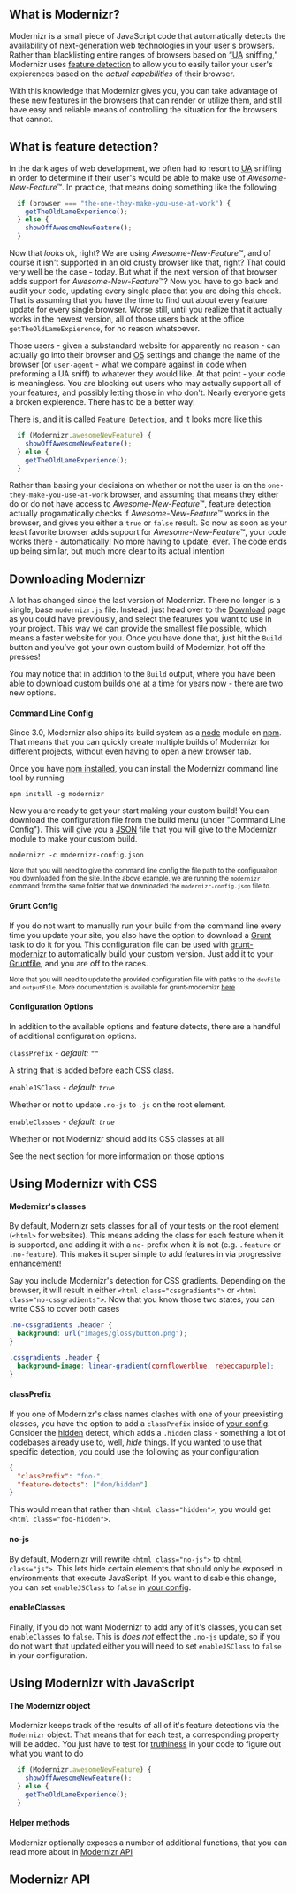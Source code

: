 

<a name="what-is-modernizr"></a>
## What is Modernizr?
Modernizr is a small piece of JavaScript code that automatically detects the availability of next-generation web technologies in your user's browsers. Rather than blacklisting entire ranges of browsers based on “<abbr title="User Agent">UA</abbr> sniffing,” Modernizr uses [feature detection](#what-is-feature-detection) to allow you to easily tailor your user's expierences based on the _actual capabilities_ of their browser.

With this knowledge that Modernizr gives you, you can take advantage of these new features in the browsers that can render or utilize them, and still have easy and reliable means of controlling the situation for the browsers that cannot.

<a name="what-is-feature-detection"></a>
## What is feature detection?
In the dark ages of web development, we often had to resort to <abbr title="User Agent">UA</abbr> sniffing in order to determine if their user's would be able to make use of _Awesome-New-Feature_&trade;. In practice, that means doing something like the following

```javascript
  if (browser === "the-one-they-make-you-use-at-work") {
    getTheOldLameExperience();
  } else {
    showOffAwesomeNewFeature();
  }
```

Now that _looks_ ok, right? We are using _Awesome-New-Feature_&trade;, and of course it isn't supported in an old crusty browser like that, right? That could very well be the case - today. 
But what if the next version of that browser adds support for _Awesome-New-Feature_&trade;? Now you have to go back and audit your code, updating every single place that you are doing this check. That is assuming that you have the time to find out about every feature update for every single browser. Worse still, until you realize that it actually works in the newest version, all of those users back at the office `getTheOldLameExpierence`, for no reason whatsoever.

Those users - given a substandard website for apparently no reason - can actually go into their browser and <abbr title="Operating System">OS</abbr> settings and change the name of the browser (or `user-agent` - what we compare against in code when preforming a UA sniff) to whatever they would like. At that point - your code is meaningless. You are blocking out users who may actually support all of your features, and possibly letting those in who don't. Nearly everyone gets a broken expierence. There has to be a better way!

There is, and it is called `Feature Detection`, and it looks more like this

```javascript
  if (Modernizr.awesomeNewFeature) {
    showOffAwesomeNewFeature();
  } else {
    getTheOldLameExperience();
  }
```

Rather than basing your decisions on whether or not the user is on the `one-they-make-you-use-at-work` browser, and assuming that means they either do or do not have access to _Awesome-New-Feature_&trade;, feature detection actually progamatically checks if _Awesome-New-Feature_&trade; works in the browser, and gives you either a `true` or `false` result. So now as soon as your least favorite browser adds support for _Awesome-New-Feature_&trade;, your code works there - automatically! No more having to update, ever. The code ends up being similar, but much more clear to its actual intention

## Downloading Modernizr

A lot has changed since the last version of Modernizr. There no longer is a single, base `modernizr.js` file. Instead, just head over to the [Download](/download) page as you could have previously, and select the features you want to use in your project. This way we can provide the smallest file possible, which means a faster website for you. Once you have done that, just hit the `Build` button and you’ve got your own custom build of Modernizr, hot off the presses!

You may notice that in addition to the `Build` output, where you have been able to download custom builds one at a time for years now - there are two new options.

#### Command Line Config

Since 3.0, Modernizr also ships its build system as a [node](https://nodejs.org/) module on [npm](https://npmjs.org). That means that you can quickly create multiple builds of Modernizr for different projects, without even having to open a new browser tab.

Once you have [npm installed](https://docs.npmjs.com/getting-started/installing-node), you can install the Modernizr command line tool by running

```
npm install -g modernizr
```

Now you are ready to get your start making your custom build! You can download the configuration file from the build menu (under "Command Line Config"). This will give you a [JSON](http://simple.wikipedia.org/wiki/JSON) file that you will give to the Modernizr module to make your custom build.

```
modernizr -c modernizr-config.json
```

<sub>Note that you will need to give the command line config the file path to the configuraiton you downloaded from the site. In the above example, we are running the `modernizr` command from the same folder that we downloaded the `modernizr-config.json` file to.</sub>

#### Grunt Config
If you do not want to manually run your build from the command line every time you update your site, you also have the option to download a [Grunt](http://gruntjs.com/) task to do it for you. This configuration file can be used with [grunt-modernizr](https://www.npmjs.com/package/grunt-modernizr) to automatically build your custom version. Just add it to your [Gruntfile](http://gruntjs.com/sample-gruntfile), and you are off to the races.

<sub>Note that you will need to update the provided configuration file with paths to the `devFile` and `outputFile`. More documentation is available for grunt-modernizr [here](https://github.com/modernizr/grunt-modernizr#getting-started)</sub>

#### Configuration Options

In addition to the available options and feature detects, there are a handful of additional configuration options.

`classPrefix` - _default: `""`_

A string that is added before each CSS class. 


`enableJSClass` - _default: `true`_

Whether or not to update `.no-js` to `.js` on the root element. 


`enableClasses` - _default: `true`_

Whether or not Modernizr should add its CSS classes at all


See the next section for more information on those options

## Using Modernizr with CSS


#### Modernizr's classes

By default, Modernizr sets classes for all of your tests on the root element (`<html>` for websites). This means adding the class for each feature when it is supported, and adding it with a `no-` prefix when it is not (e.g. `.feature` or `.no-feature`). This makes it super simple to add features in via progressive enhancement!

Say you include Modernizr's detection for CSS gradients. Depending on the browser, it will result in either `<html class="cssgradients">` or `<html class="no-cssgradients">`. Now that you know those two states, you can write CSS to cover both cases

```css
.no-cssgradients .header {
  background: url("images/glossybutton.png");
}

.cssgradients .header {
  background-image: linear-gradient(cornflowerblue, rebeccapurple);
}
```

#### classPrefix

If you one of Modernizr's class names clashes with one of your preexisting classes, you have the option to add a `classPrefix` inside of [your config](#command-line-config). Consider the [hidden](https://github.com/Modernizr/Modernizr/blob/7b8c0f/feature-detects/dom/hidden.js) detect, which adds a `.hidden` class - something a lot of codebases already use to, well, _hide_ things. If you wanted to use that specific detection, you could use the following as your configuration

```json
{
  "classPrefix": "foo-",
  "feature-detects": ["dom/hidden"]
}
```

This would mean that rather than `<html class="hidden">`, you would get `<html class="foo-hidden">`.


#### no-js
By default, Modernizr will rewrite `<html class="no-js">` to `<html class="js">`. This lets hide certain elements that should only be exposed in environments that execute JavaScript. If you want to disable this change, you can set `enableJSClass` to `false` in [your config](#command-line-config).


#### enableClasses

Finally, if you do not want Modernizr to add any of it's classes, you can set `enableClasses` to `false`. This is _does not_ effect the `.no-js` update, so if you do not want that updated either you will need to set `enableJSClass` to `false` in your configuration.


## Using Modernizr with JavaScript

#### The Modernizr object

Modernizr keeps track of the results of all of it's feature detections via the `Modernizr` object. That means that for each test, a corresponding property will be added. You just have to test for [truthiness](https://developer.mozilla.org/en-US/docs/Glossary/Truthy) in your code to figure out what you want to do

```javascript
  if (Modernizr.awesomeNewFeature) {
    showOffAwesomeNewFeature();
  } else {
    getTheOldLameExperience();
  }
```

#### Helper methods

Modernizr optionally exposes a number of additional functions, that you can read more about in [Modernizr API](#modernizr-api)

## Modernizr API
